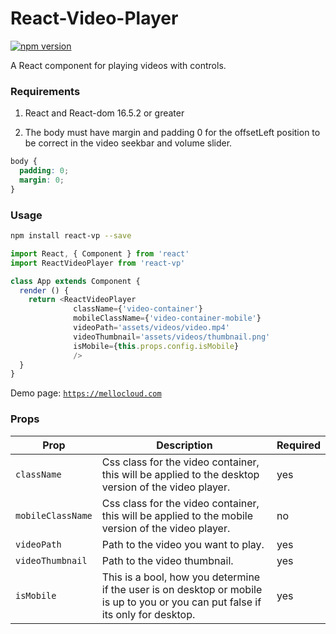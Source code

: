 # React-Video-Player 

[![npm version](https://badge.fury.io/js/react-vp.svg)](//npmjs.com/package/react-vp)

A React component for playing videos with controls. 

### Requirements
1. React and React-dom 16.5.2 or greater

2. The body must have margin and padding 0 for the offsetLeft position to be correct in the video seekbar and volume slider.
```css
body {
  padding: 0;
  margin: 0;
}
```

### Usage

```bash
npm install react-vp --save
```

```js
import React, { Component } from 'react'
import ReactVideoPlayer from 'react-vp'

class App extends Component {
  render () {
    return <ReactVideoPlayer 
              className={'video-container'}
              mobileClassName={'video-container-mobile'} 
              videoPath='assets/videos/video.mp4'
              videoThumbnail='assets/videos/thumbnail.png'
              isMobile={this.props.config.isMobile}
              />
  }
}
```
Demo page: [`https://mellocloud.com`](https://mellocloud.com)

### Props

Prop | Description | Required
---- | ----------- | -------
`className` | Css class for the video container, this will be applied to the desktop version of the video player. | yes
`mobileClassName` | Css class for the video container, this will be applied to the mobile version of the video player. | no
`videoPath` | Path to the video you want to play. | yes
`videoThumbnail` | Path to the video thumbnail. | yes
`isMobile` | This is a bool, how you determine if the user is on desktop or mobile is up to you or you can put false if its only for desktop. | yes

